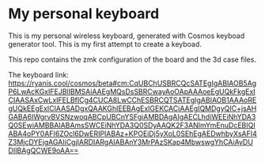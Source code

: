 # My personal keyboard

This is my personal wireless keyboard, generated with Cosmos keyboad generator tool. This is my first attempt to create a keyboad.

This repo contains the zmk configuration of the board and the 3d case files.

The keyboard link: https://ryanis.cool/cosmos/beta#cm:CqUBChUSBRCQcSATEgIgABIAOB5AgP6LwAcKGxIFEJBlIBMSAiAAEgMQsDsSBRCwayAoOApAAAoeEgUQkFkgExICIAASAxCwLxIFELBfICg4CUCA8LwCChESBRCQTSATEgIgABIAOB1AAAoREgUQkEEgExICIAASADgxQAAKGhIEEBAgExIGEKCACiAAEgIQMDgyQIC+jsAHGABA6IWgrvBVSNzwoqABCpUBCnYSFgiAMBDAgAIgAECLhdiWEEiNhYDA3Q0SEwiAMBBAIABAmsSWCEiNhYDA3Q0SDyAAQK2F3ANImYmEnuDcEBIQIABA4oPY0AFI6ZOcl6DwERIPIABAz+KPOEiDj5yXoL0SEhEgAEDwhbyXsAFI4Z3MjcDYEjgAGAIiCgjIARDIARgAIABAnY3MrPAzSKap4MbwswgYhCAiAyDUDIIBAgQCWE9oAA==